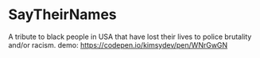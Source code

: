 # SayTheirNames
A tribute to black people in USA that have lost their lives to police brutality and/or racism.
demo: https://codepen.io/kimsydev/pen/WNrGwGN
